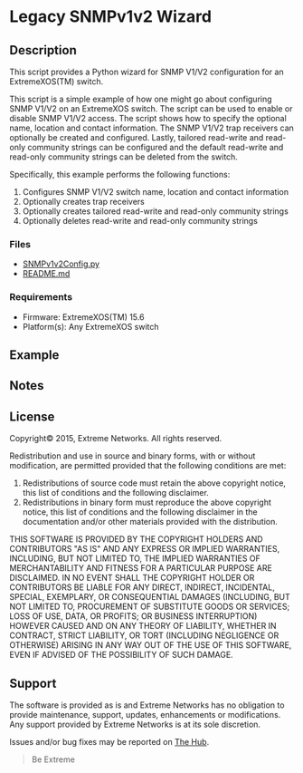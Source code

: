 # Legacy SNMPv1v2 Wizard

## Description
This script provides a Python wizard for SNMP V1/V2 configuration for
an ExtremeXOS(TM) switch.

This script is a simple example of how one might go about configuring
SNMP V1/V2 on an ExtremeXOS switch.  The script can be used to enable
or disable SNMP V1/V2 access.  The script shows how to specify the
optional name, location and contact information.  The SNMP V1/V2 trap
receivers can optionally be created and configured.  Lastly, tailored
read-write and read-only community strings can be configured and the
default read-write and read-only community strings can be deleted from
the switch.

Specifically, this example performs the following functions:
1. Configures SNMP V1/V2 switch name, location and contact information
2. Optionally creates trap receivers
3. Optionally creates tailored read-write and read-only community strings
4. Optionally deletes read-write and read-only community strings

### Files
* [SNMPv1v2Config.py](SNMPv1v2Config.py)
* [README.md](README.md)

### Requirements
* Firmware: ExtremeXOS(TM) 15.6
* Platform(s): Any ExtremeXOS switch

## Example

## Notes

## License
Copyright© 2015, Extreme Networks.  All rights reserved.

Redistribution and use in source and binary forms, with or without modification,
are permitted provided that the following conditions are met:

1. Redistributions of source code must retain the above copyright notice, this list 
of conditions and the following disclaimer.
2. Redistributions in binary form must reproduce the above copyright notice, this 
list of conditions and the following disclaimer in the documentation and/or other 
materials provided with the distribution.

THIS SOFTWARE IS PROVIDED BY THE COPYRIGHT HOLDERS AND CONTRIBUTORS "AS IS" AND
ANY EXPRESS OR IMPLIED WARRANTIES, INCLUDING, BUT NOT LIMITED TO, THE IMPLIED
WARRANTIES OF MERCHANTABILITY AND FITNESS FOR A PARTICULAR PURPOSE ARE
DISCLAIMED. IN NO EVENT SHALL THE COPYRIGHT HOLDER OR CONTRIBUTORS BE LIABLE
FOR ANY DIRECT, INDIRECT, INCIDENTAL, SPECIAL, EXEMPLARY, OR CONSEQUENTIAL
DAMAGES (INCLUDING, BUT NOT LIMITED TO, PROCUREMENT OF SUBSTITUTE GOODS OR
SERVICES; LOSS OF USE, DATA, OR PROFITS; OR BUSINESS INTERRUPTION) HOWEVER
CAUSED AND ON ANY THEORY OF LIABILITY, WHETHER IN CONTRACT, STRICT LIABILITY,
OR TORT (INCLUDING NEGLIGENCE OR OTHERWISE) ARISING IN ANY WAY OUT OF THE USE
OF THIS SOFTWARE, EVEN IF ADVISED OF THE POSSIBILITY OF SUCH DAMAGE.

## Support
The software is provided as is and Extreme Networks has no obligation to provide
maintenance, support, updates, enhancements or modifications.
Any support provided by Extreme Networks is at its sole discretion.

Issues and/or bug fixes may be reported on [The Hub](https://community.extremenetworks.com/extreme).

>Be Extreme
